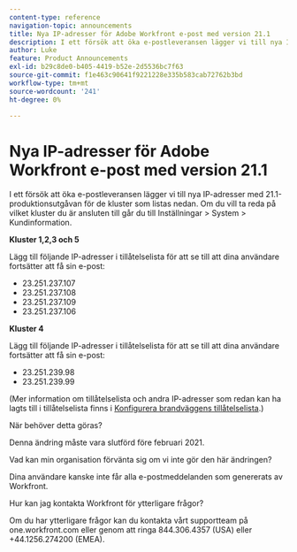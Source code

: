 ```yaml
---
content-type: reference
navigation-topic: announcements
title: Nya IP-adresser för Adobe Workfront e-post med version 21.1
description: I ett försök att öka e-postleveransen lägger vi till nya IP-adresser med 21.1-produktionsutgåvan för de kluster som listas nedan. Om du vill ta reda på vilket kluster du är i går du till Konfigurera &gt; System &gt; Kundinformation.
author: Luke
feature: Product Announcements
exl-id: b29c8de0-b405-4419-b52e-2d5536bc7f63
source-git-commit: f1e463c90641f9221228e335b583cab72762b3bd
workflow-type: tm+mt
source-wordcount: '241'
ht-degree: 0%

---
```


# Nya IP-adresser för Adobe Workfront e-post med version 21.1

I ett försök att öka e-postleveransen lägger vi till nya IP-adresser med 21.1-produktionsutgåvan för de kluster som listas nedan. Om du vill ta reda på vilket kluster du är ansluten till går du till Inställningar > System > Kundinformation.

**Kluster 1,2,3 och 5**

Lägg till följande IP-adresser i tillåtelselista för att se till att dina användare fortsätter att få sin e-post:

* 23.251.237.107
* 23.251.237.108
* 23.251.237.109
* 23.251.237.106

**Kluster 4**

Lägg till följande IP-adresser i tillåtelselista för att se till att dina användare fortsätter att få sin e-post:

* 23.251.239.98
* 23.251.239.99

(Mer information om tillåtelselista och andra IP-adresser som redan kan ha lagts till i tillåtelselista finns i [Konfigurera brandväggens tillåtelselista](../../../administration-and-setup/get-started-wf-administration/configure-your-firewall.md).)

När behöver detta göras?

Denna ändring måste vara slutförd före februari 2021.

Vad kan min organisation förvänta sig om vi inte gör den här ändringen?

Dina användare kanske inte får alla e-postmeddelanden som genererats av Workfront.

Hur kan jag kontakta Workfront för ytterligare frågor?

Om du har ytterligare frågor kan du kontakta vårt supportteam på one.workfront.com eller genom att ringa 844.306.4357 (USA) eller +44.1256.274200 (EMEA).
